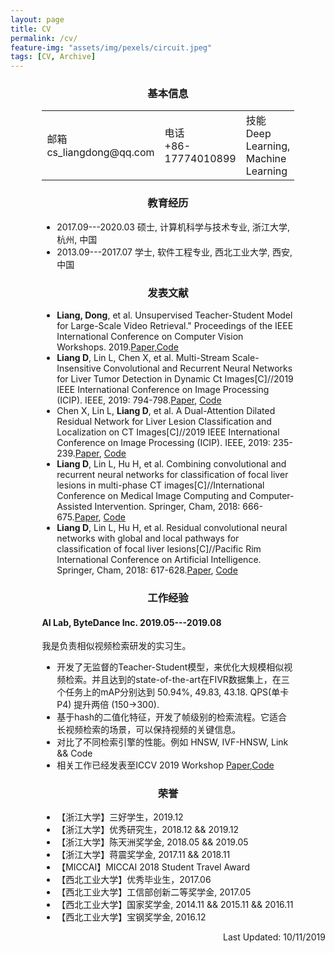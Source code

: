 ```yaml
---
layout: page
title: CV
permalink: /cv/
feature-img: "assets/img/pexels/circuit.jpeg"
tags: [CV, Archive]
---
```


<script>
    $('').ready(function(){
        let is_check = false;
        $('#switcher-lg').click(function(){
            if(is_check){
                $('#language_div_en').hide();
                $('#language_div_cn').show();
                is_check = false;
                console.log(is_check);
            }else{
                $('#language_div_en').show();
                $('#language_div_cn').hide();
                is_check = true;
                console.log(is_check);
            }
        });
    })
</script>
<div id='language_div_cn'>
    <div class='co-md-12' style='text-align:center;' name='basic information en'>
        <h3>基本信息</h3>
        <table style='margin:auto;width:80%;' border="0" cellpadding="0" cellspacing="0">
            <tr style='margin:auto;'>
                <td>邮箱<br/> cs_liangdong@qq.com</td>
                <td>电话<br/> +86-17774010899</td>
                <td>技能<br/> Deep Learning, Machine Learning</td>
                <td>框架<br/> Tensorflow, Keras</td>
            </tr>
        </table>
    </div>
    <div class='col-md-12' name='education information cn'>
        <h3 style='text-align:center;'>教育经历</h3> 
        <div name='work experience bytedance' style="width:80%;margin:auto">
            <ul>
                <li>2017.09---2020.03 硕士, 计算机科学与技术专业, 浙江大学, 杭州, 中国</li>
                <li>2013.09---2017.07 学士, 软件工程专业, 西北工业大学, 西安, 中国</li>
            </ul>
        </div> 
    </div>
    <div class='col-md-12' name='Publication cn'>
        <h3 style='text-align:center;'>发表文献</h3>
        <div name='work experience bytedance' style="width:80%;margin:auto">
            <ul>
                <li><b>Liang, Dong</b>, et al. Unsupervised Teacher-Student Model for Large-Scale Video Retrieval." Proceedings of the IEEE International Conference on Computer Vision Workshops. 2019.<a href="http://openaccess.thecvf.com/content_ICCVW_2019/html/ViRaL/Liang_Unsupervised_Teacher-Student_Model_for_Large-Scale_Video_Retrieval_ICCVW_2019_paper.html">Paper</a>,<a href="https://github.com/UpCoder/UTSModel">Code</a></li>
                <li>
                <b>Liang D</b>, Lin L, Chen X, et al. Multi-Stream Scale-Insensitive Convolutional and Recurrent Neural Networks for Liver Tumor Detection in Dynamic Ct Images[C]//2019 IEEE International Conference on Image Processing (ICIP). IEEE, 2019: 794-798.<a href="">Paper</a>, <a href="">Code</a></li>
                <li>Chen X, Lin L, <b>Liang D</b>, et al. A Dual-Attention Dilated Residual Network for Liver Lesion Classification and Localization on CT Images[C]//2019 IEEE International Conference on Image Processing (ICIP). IEEE, 2019: 235-239.<a href="">Paper</a>, <a href="">Code</a></li>
                <li><b>Liang D</b>, Lin L, Hu H, et al. Combining convolutional and recurrent neural networks for classification of focal liver lesions in multi-phase CT images[C]//International Conference on Medical Image Computing and Computer-Assisted Intervention. Springer, Cham, 2018: 666-675.<a href="">Paper</a>, <a href="">Code</a></li>
                <li><b>Liang D</b>, Lin L, Hu H, et al. Residual convolutional neural networks with global and local pathways for classification of focal liver lesions[C]//Pacific Rim International Conference on Artificial Intelligence. Springer, Cham, 2018: 617-628.<a href="">Paper</a>, <a href="">Code</a></li>
            </ul>
        </div>
    </div>
    <div class='col-md-12' name='Work Experience cn'>
        <h3 style='text-align:center;'>工作经验</h3>
        <div name='work experience bytedance' style="width:80%;margin:auto">
            <h4>AI Lab, ByteDance Inc. 2019.05---2019.08</h4>
            <p>我是负责相似视频检索研发的实习生。</p>
            <ul>
                <li>开发了无监督的Teacher-Student模型，来优化大规模相似视频检索。并且达到的state-of-the-art在FIVR数据集上，在三个任务上的mAP分别达到 50.94%, 49.83, 43.18. QPS(单卡P4) 提升两倍 (150->300).</li>
                <li>基于hash的二值化特征，开发了帧级别的检索流程。它适合长视频检索的场景，可以保持视频的关键信息。</li>
                <li>对比了不同检索引擎的性能。例如 HNSW, IVF-HNSW, Link && Code</li>
                <li>相关工作已经发表至ICCV 2019 Workshop <a href="">Paper</a>,<a href="">Code</a></li>
            </ul>
        </div>
    </div>
    <div class='col-md-12' name='Awards cn'>
        <h3 style='text-align:center;'>荣誉</h3>
        <div name='work experience bytedance' style="width:80%;margin:auto">
            <ul>
                <li>【浙江大学】三好学生，2019.12</li>
                <li>【浙江大学】优秀研究生，2018.12 && 2019.12</li>
                <li>【浙江大学】陈天洲奖学金, 2018.05 && 2019.05</li>
                <li>【浙江大学】蒋震奖学金, 2017.11 && 2018.11</li>
                <li>【MICCAI】MICCAI 2018 Student Travel Award</li>
                <li>【西北工业大学】优秀毕业生，2017.06</li>
                <li>【西北工业大学】工信部创新二等奖学金, 2017.05</li>
                <li>【西北工业大学】国家奖学金, 2014.11 && 2015.11 && 2016.11</li>
                <li>【西北工业大学】宝钢奖学金, 2016.12</li>
            </ul>
        </div>
    </div>
</div>
<p style='text-align:right'>Last Updated: 10/11/2019</p>
 
